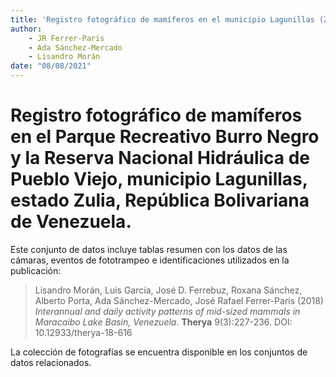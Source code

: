 ```yaml
---
title: 'Registro fotográfico de mamíferos en el municipio Lagunillas (Zulia, Venezuela)'
author: 
	- JR Ferrer-Paris
	- Ada Sánchez-Mercado
	- Lisandro Morán
date: "08/08/2021"
---
```


# Registro fotográfico de mamíferos en el Parque Recreativo Burro Negro y la Reserva Nacional Hidráulica de Pueblo Viejo, municipio Lagunillas, estado Zulia, República Bolivariana de Venezuela.

Este conjunto de datos incluye tablas resumen con los datos de las cámaras, eventos de fototrampeo e identificaciones utilizados en la publicación:

> Lisandro Morán, Luis García, José D. Ferrebuz, Roxana Sánchez, Alberto Porta, Ada Sánchez-Mercado, José Rafael Ferrer-Paris (2018) _Interannual and daily activity patterns of mid-sized mammals in Maracaibo Lake Basin, Venezuela_. **Therya** 9(3):227-236. DOI: 10.12933/therya-18-616 

La colección de fotografías se encuentra disponible en los conjuntos de datos relacionados.
